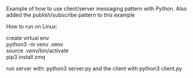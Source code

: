 Example of how to use client/server messaging pattern with Python. Also added the publish/subscribe pattern to this example 

How to run on Linux: 

create virtual env  
python3 -m venv .venv  
source .venv/bin/activate  
pip3 install zmq     

run server with: python3 server.py and the client with python3 client.py 
